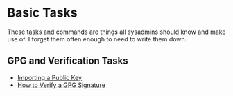 # Basic Tasks
These tasks and commands are things all sysadmins should know and make use of. I forget them often enough to need to write them down.

## GPG and Verification Tasks
* [Importing a Public Key](https://mirrors.tripadvisor.com/centos-vault/4.0/docs/html/rhel-sbs-en-4/s1-gnupg-import.html)
* [How to Verify a GPG Signature](https://www.devdungeon.com/content/how-verify-gpg-signature)
